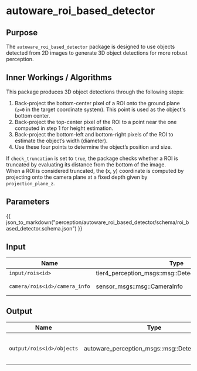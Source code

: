 # autoware_roi_based_detector

## Purpose

The `autoware_roi_based_detector` package is designed to use objects detected from 2D images to generate 3D object detections for more robust perception.

## Inner Workings / Algorithms

This package produces 3D object detections through the following steps:

1. Back-project the bottom-center pixel of a ROI onto the ground plane (`z=0` in the target coordinate system). This point is used as the object's bottom center.
2. Back-project the top-center pixel of the ROI to a point near the one computed in step 1 for height estimation.
3. Back-project the bottom-left and bottom-right pixels of the ROI to estimate the object’s width (diameter).
4. Use these four points to determine the object’s position and size.

If `check_truncation` is set to `true`, the package checks whether a ROI is truncated by evaluating its distance from the bottom of the image.  
When a ROI is considered truncated, the (x, y) coordinate is computed by projecting onto the camera plane at a fixed depth given by `projection_plane_z`.

## Parameters

{{ json_to_markdown("perception/autoware_roi_based_detector/schema/roi_based_detector.schema.json") }}

## Input

| Name                          | Type                                                   | Description        |
| ----------------------------- | ------------------------------------------------------ | ------------------ |
| `input/rois<id>`              | tier4_perception_msgs::msg::DetectedObjectsWithFeature | <id>'s input ROI   |
| `camera/rois<id>/camera_info` | sensor_msgs::msg::CameraInfo                           | <id>'s camera info |

## Output

| Name                      | Type                                           | Description                             |
| ------------------------- | ---------------------------------------------- | --------------------------------------- |
| `output/rois<id>/objects` | autoware_perception_msgs::msg::DetectedObjects | The object generated from <id>'s 2D ROI |
